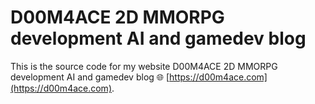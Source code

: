 # D00M4ACE 2D MMORPG development AI and gamedev blog

This is the source code for my website D00M4ACE 2D MMORPG development AI and gamedev blog 🌐 [https://d00m4ace.com](https://d00m4ace.com).
